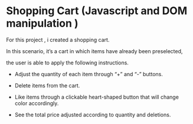 # Shopping Cart (Javascript and DOM manipulation ) 

For this project , i created a shopping cart.

In this scenario, it’s a cart in which items have already been preselected,

the user is able to apply the following instructions.

* Adjust the quantity of each item through  “+” and “-” buttons.

* Delete items from the cart.

* Like items through a clickable heart-shaped button that will change color accordingly.

* See the total price adjusted according to quantity and deletions.

